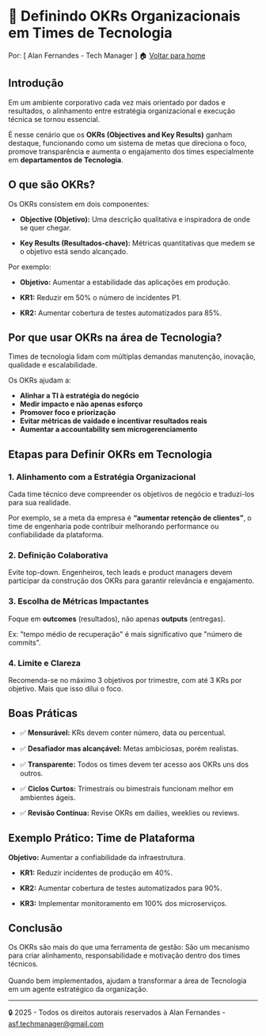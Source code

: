 # 🎯 Definindo OKRs Organizacionais em Times de Tecnologia

Por: [ Alan Fernandes - Tech Manager ] :house: [Voltar para home](https://github.com/af-tech-manager/portfolio/blob/main/README.md)

## Introdução

Em um ambiente corporativo cada vez mais orientado por dados e resultados, o alinhamento entre estratégia organizacional e execução técnica se tornou essencial. 

É nesse cenário que os **OKRs (Objectives and Key Results)** ganham destaque, funcionando como um sistema de metas que direciona o foco, promove transparência e aumenta o engajamento dos times especialmente em **departamentos de Tecnologia**.

## O que são OKRs?

Os OKRs consistem em dois componentes:

* **Objective (Objetivo):**
	Uma descrição qualitativa e inspiradora de onde se quer chegar.
  
* **Key Results (Resultados-chave):**
	Métricas quantitativas que medem se o objetivo está sendo alcançado.

Por exemplo:

* **Objetivo:**
	Aumentar a estabilidade das aplicações em produção.
  
* **KR1:**
	Reduzir em 50% o número de incidentes P1.
  
* **KR2:**
	Aumentar cobertura de testes automatizados para 85%.


## Por que usar OKRs na área de Tecnologia?

Times de tecnologia lidam com múltiplas demandas manutenção, inovação, qualidade e escalabilidade. 

Os OKRs ajudam a:

* **Alinhar a TI à estratégia do negócio**
* **Medir impacto e não apenas esforço**
* **Promover foco e priorização**
* **Evitar métricas de vaidade e incentivar resultados reais**
* **Aumentar a accountability sem microgerenciamento**



## Etapas para Definir OKRs em Tecnologia

### 1. **Alinhamento com a Estratégia Organizacional**

Cada time técnico deve compreender os objetivos de negócio e traduzi-los para sua realidade. 

Por exemplo, se a meta da empresa é **“aumentar retenção de clientes”**, o time de engenharia pode contribuir melhorando performance ou confiabilidade da plataforma.

### 2. **Definição Colaborativa**

Evite top-down. Engenheiros, tech leads e product managers devem participar da construção dos OKRs para garantir relevância e engajamento.

### 3. **Escolha de Métricas Impactantes**

Foque em **outcomes** (resultados), não apenas **outputs** (entregas). 

Ex: "tempo médio de recuperação" é mais significativo que "número de commits".

### 4. **Limite e Clareza**

Recomenda-se no máximo 3 objetivos por trimestre, com até 3 KRs por objetivo. Mais que isso dilui o foco.



## Boas Práticas

* ✅ **Mensurável:**
			KRs devem conter número, data ou percentual.

* ✅ **Desafiador mas alcançável:**
			Metas ambiciosas, porém realistas.

* ✅ **Transparente:**
			Todos os times devem ter acesso aos OKRs uns dos outros.

* ✅ **Ciclos Curtos:**
			Trimestrais ou bimestrais funcionam melhor em ambientes ágeis.

* ✅ **Revisão Contínua:**
			Revise OKRs em dailies, weeklies ou reviews.


## Exemplo Prático: Time de Plataforma

**Objetivo:** Aumentar a confiabilidade da infraestrutura.

* **KR1:** Reduzir incidentes de produção em 40%.
  
* **KR2:** Aumentar cobertura de testes automatizados para 90%.
  
* **KR3:** Implementar monitoramento em 100% dos microserviços.


## Conclusão

Os OKRs são mais do que uma ferramenta de gestão: São um mecanismo para criar alinhamento, responsabilidade e motivação dentro dos times técnicos. \
\
Quando bem implementados, ajudam a transformar a área de Tecnologia em um agente estratégico da organização.

---
:lock: 2025 - Todos os direitos autorais reservados à Alan Fernandes - asf.techmanager@gmail.com


